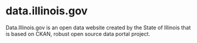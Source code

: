# data.illinois.gov
Data.Illinois.gov is an open data website created by the State of Illinois that is based on CKAN, robust open source data portal project.
